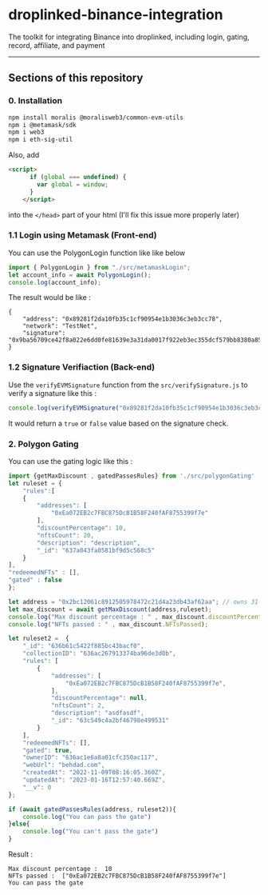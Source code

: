 # droplinked-binance-integration
The toolkit for integrating Binance into droplinked, including login, gating, record, affiliate, and payment

---

## Sections of this repository

### 0. Installation

```bash
npm install moralis @moralisweb3/common-evm-utils
npm i @metamask/sdk
npm i web3
npm i eth-sig-util
```

Also, add 
```html
<script>
      if (global === undefined) {
        var global = window;
      }
    </script>
```

into the `</head>` part of your html (I'll fix this issue more properly later)

### 1.1 Login using Metamask (Front-end)

You can use the PolygonLogin function like like below 

```js
import { PolygonLogin } from "./src/metamaskLogin";
let account_info = await PolygonLogin();
console.log(account_info);
```

The result would be like : 

```
{
    "address": "0x89281f2da10fb35c1cf90954e1b3036c3eb3cc78",
    "network": "TestNet",
    "signature": "0x9ba56709ce42f8a022e6dd0fe81639e3a31da0017f922eb3ec355dcf579bb8380a85641d6b771473d26902c64b42411308dfab0837c121a3c29cdda705a4c2111c"
}
```

### 1.2 Signature Verifiaction (Back-end)

Use the `verifyEVMSignature` function from the `src/verifySignature.js` to verify a signature like this :

```js
console.log(verifyEVMSignature("0x89281f2da10fb35c1cf90954e1b3036c3eb3cc78" , "0x9ba56709ce42f8a022e6dd0fe81639e3a31da0017f922eb3ec355dcf579bb8380a85641d6b771473d26902c64b42411308dfab0837c121a3c29cdda705a4c2111c"));
```

It would return a `true` or `false` value based on the signature check.

### 2. Polygon Gating

You can use the gating logic like this : 

```js
import {getMaxDiscount , gatedPassesRules} from './src/polygonGating'
let ruleset = {
    "rules":[
    {
        "addresses": [ 
            "0xEa072EB2c7FBC875DcB1B58F240fAF8755399f7e"
        ],
        "discountPercentage": 10,
        "nftsCount": 20,
        "description": "description",
        "_id": "637a043fa0581bf9d5c568c5"
    }
],
"redeemedNFTs" : [],
"gated" : false
};

let address = "0x2bc12061c8912505978472c21d4a23db43af62aa"; // owns 31 NFTs
let max_discount = await getMaxDiscount(address,ruleset);
console.log("Max discount percentage : " , max_discount.discountPercentage);
console.log("NFTs passed : " , max_discount.NFTsPassed);

let ruleset2 =  {
    "_id": "636b61c5422f885bc43bacf0",
    "collectionID": "636ac267913374ba96de3d0b",
    "rules": [
        {
            "addresses": [
                "0xEa072EB2c7FBC875DcB1B58F240fAF8755399f7e",
            ],
            "discountPercentage": null,
            "nftsCount": 2,
            "description": "asdfasdf",
            "_id": "63c549c4a2bf46798e499531"
        }
    ],
    "redeemedNFTs": [],
    "gated": true,
    "ownerID": "636ac1e6a8a01cfc350ac117",
    "webUrl": "behdad.com",
    "createdAt": "2022-11-09T08:16:05.360Z",
    "updatedAt": "2023-01-16T12:57:40.669Z",
    "__v": 0
};

if (await gatedPassesRules(address, ruleset2)){
    console.log("You can pass the gate")
}else{
    console.log("You can't pass the gate")
}
```

Result : 
```
Max discount percentage :  10
NFTs passed :  ["0xEa072EB2c7FBC875DcB1B58F240fAF8755399f7e"]
You can pass the gate
```

